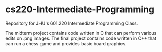 # cs220-Intermediate-Programming

Repository for JHU's 601.220 Intermediate Programming Class. 

The midterm project contains code written in C that can perform various edits on .png images. 
The final project contains code written in C++ that can run a chess game and provides basic board graphics. 
